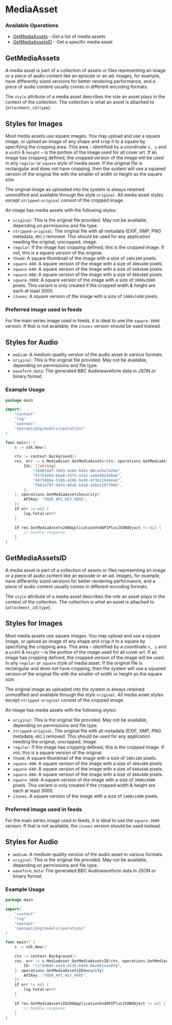 # MediaAsset

### Available Operations

* [GetMediaAssets](#getmediaassets) - Get a list of media assets
* [GetMediaAssetsID](#getmediaassetsid) - Get a specific media asset

## GetMediaAssets

A media asset is part of a collection of assets or files representing an image or a piece of audio content
like an episode or an ad. Images, for example, have differently sized versions for better rendering performance,
and a piece of audio content usually comes in different encoding formats.

The `style` attribute of a media asset describes the role an asset plays in the context of the collection.
The collection is what an asset is attached to (`attachment_id|type`).

## Styles for Images

Most media assets use square images. You may upload and use a square image, or upload an image of any
shape and crop it to a square by specifying the cropping area. This area – identified by a coordinate
`x, y` and a `width` & `height` – is the portion of the image used for all cover art. If an image has
cropping defined, the cropped version of the image will be used in any `regular` or `square` style of media
asset. If the original file is rectangular and does not have cropping, then the system will use a squared
version of the original file with the smaller of width or height as the square size.

The original image as uploaded into the system is always retained unmodified and available through
the style `original`. All media asset styles except `stripped-original` consist of the cropped image.

An image has media assets with the following styles:

- `original`: This is the original file provided. May not be available, depending on permissions
  and file type.
- `stripped-original`: The original file with all metadata (EXIF, XMP, PNG metadata, etc.) removed.
  This should be used for any application needing the original, uncropped, image.
- `regular`: If the image has cropping defined, this is the cropped image.
  If not, this is a square version of the original.
- `thumb`: A square thumbnail of the image with a size of `100x100` pixels.
- `square-400`: A square version of the image with a size of `400x400` pixels.
- `square-640`: A square version of the image with a size of `640x640` pixels.
- `square-888`: A square version of the image with a size of `888x888` pixels.
- `square-3000`: A square version of the image with a size of `3000x3000` pixels.
  This variant is only created if the cropped width & height are each at least 3000.
- `itunes`: A square version of the image with a size of `1400x1400` pixels.

### Preferred image used in feeds

For the main series image used in feeds, it is ideal to use the `square-3000` version.
If that is not available, the `itunes` version should be used instead.


## Styles for Audio

- `medium`: A medium-quality version of the audio asset in various formats.
- `original`: This is the original file provided. May not be available, depending on permissions
  and file type.
- `waveform_data`: The generated BBC Audiowaveform data in JSON or binary format.



### Example Usage

```go
package main

import(
	"context"
	"log"
	"openapi"
	"openapi/pkg/models/operations"
)

func main() {
    s := sdk.New()

    ctx := context.Background()
    res, err := s.MediaAsset.GetMediaAssets(ctx, operations.GetMediaAssetsRequest{
        Ids: []string{
            "3698f447-f603-4e8b-845e-80ca55efd20e",
            "457e1858-b6a8-49fb-a3a5-aa8e4824d0ab",
            "4075088e-5186-4206-9e90-4f3b1194b8ab",
            "f603a79f-9dfe-40ab-bda8-a50ce187f86b",
        },
    }, operations.GetMediaAssetsSecurity{
        APIKey: "YOUR_API_KEY_HERE",
    })
    if err != nil {
        log.Fatal(err)
    }

    if res.GetMediaAssets200ApplicationVndAPIPlusJSONObject != nil {
        // handle response
    }
}
```

## GetMediaAssetsID

A media asset is part of a collection of assets or files representing an image or a piece of audio content
like an episode or an ad. Images, for example, have differently sized versions for better rendering performance,
and a piece of audio content usually comes in different encoding formats.

The `style` attribute of a media asset describes the role an asset plays in the context of the collection.
The collection is what an asset is attached to (`attachment_id|type`).

## Styles for Images

Most media assets use square images. You may upload and use a square image, or upload an image of any
shape and crop it to a square by specifying the cropping area. This area – identified by a coordinate
`x, y` and a `width` & `height` – is the portion of the image used for all cover art. If an image has
cropping defined, the cropped version of the image will be used in any `regular` or `square` style of media
asset. If the original file is rectangular and does not have cropping, then the system will use a squared
version of the original file with the smaller of width or height as the square size.

The original image as uploaded into the system is always retained unmodified and available through
the style `original`. All media asset styles except `stripped-original` consist of the cropped image.

An image has media assets with the following styles:

- `original`: This is the original file provided. May not be available, depending on permissions
  and file type.
- `stripped-original`: The original file with all metadata (EXIF, XMP, PNG metadata, etc.) removed.
  This should be used for any application needing the original, uncropped, image.
- `regular`: If the image has cropping defined, this is the cropped image.
  If not, this is a square version of the original.
- `thumb`: A square thumbnail of the image with a size of `100x100` pixels.
- `square-400`: A square version of the image with a size of `400x400` pixels.
- `square-640`: A square version of the image with a size of `640x640` pixels.
- `square-888`: A square version of the image with a size of `888x888` pixels.
- `square-3000`: A square version of the image with a size of `3000x3000` pixels.
  This variant is only created if the cropped width & height are each at least 3000.
- `itunes`: A square version of the image with a size of `1400x1400` pixels.

### Preferred image used in feeds

For the main series image used in feeds, it is ideal to use the `square-3000` version.
If that is not available, the `itunes` version should be used instead.


## Styles for Audio

- `medium`: A medium-quality version of the audio asset in various formats.
- `original`: This is the original file provided. May not be available, depending on permissions
  and file type.
- `waveform_data`: The generated BBC Audiowaveform data in JSON or binary format.



### Example Usage

```go
package main

import(
	"context"
	"log"
	"openapi"
	"openapi/pkg/models/operations"
)

func main() {
    s := sdk.New()

    ctx := context.Background()
    res, err := s.MediaAsset.GetMediaAssetsID(ctx, operations.GetMediaAssetsIDRequest{
        ID: "c173d689-eee9-4526-b8d9-86e881ead4f0",
    }, operations.GetMediaAssetsIDSecurity{
        APIKey: "YOUR_API_KEY_HERE",
    })
    if err != nil {
        log.Fatal(err)
    }

    if res.GetMediaAssetsID200ApplicationVndAPIPlusJSONObject != nil {
        // handle response
    }
}
```
